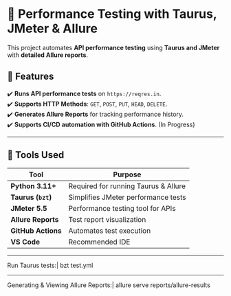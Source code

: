 # 🚀 Performance Testing with Taurus, JMeter & Allure

This project automates **API performance testing** using **Taurus and JMeter** with **detailed Allure reports**.

## 📌 Features
✔️ **Runs API performance tests** on `https://reqres.in`.  
✔️ **Supports HTTP Methods**: `GET`, `POST`, `PUT`, `HEAD`, `DELETE`.  
✔️ **Generates Allure Reports** for tracking performance history.  
✔️ **Supports CI/CD automation with GitHub Actions**.  (In Progress)

---

## 📌 Tools Used
| Tool       | Purpose |
|------------|---------|
| **Python 3.11+** | Required for running Taurus & Allure |
| **Taurus (`bzt`)** | Simplifies JMeter performance tests |
| **JMeter 5.5** | Performance testing tool for APIs |
| **Allure Reports** | Test report visualization |
| **GitHub Actions** | Automates test execution |
| **VS Code** | Recommended IDE |

---

Run Taurus tests:|
bzt test.yml

---
Generating & Viewing Allure Reports:|
allure serve reports/allure-results
